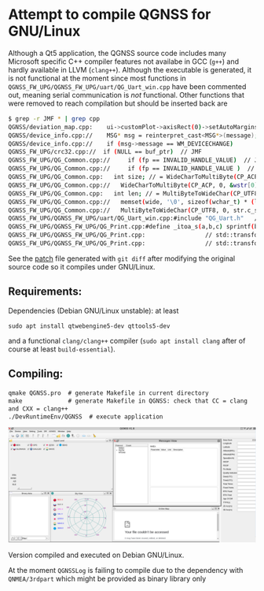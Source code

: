 # Attempt to compile QGNSS for GNU/Linux

Although a Qt5 application, the QGNSS source code includes many Microsoft 
specific C++ compiler features not availabe in GCC (``g++``) and hardly 
available in LLVM (``clang++``). Although the executable is generated, it is
not functional at the moment since most functions in
``QGNSS_FW_UPG/QGNSS_FW_UPG/uart/QG_Uart_win.cpp`` have been commented out,
meaning serial communication is *not* functional. Other functions that were
removed to reach compilation but should be inserted back are
```bash
$ grep -r JMF * | grep cpp
QGNSS/deviation_map.cpp:    ui->customPlot->axisRect(0)->setAutoMargins(QCP::msNone); // 去除边框 JMF
QGNSS/device_info.cpp://    MSG* msg = reinterpret_cast<MSG*>(message);  // JMF
QGNSS/device_info.cpp://    if (msg->message == WM_DEVICECHANGE)         // JMF
QGNSS_FW_UPG/crc32.cpp://  if (NULL == buf_ptr)  // JMF
QGNSS_FW_UPG/QG_Common.cpp://     if (fp == INVALID_HANDLE_VALUE)  // JMF
QGNSS_FW_UPG/QG_Common.cpp://     if (fp == INVALID_HANDLE_VALUE )  // JMF
QGNSS_FW_UPG/QG_Common.cpp:   int size; // = WideCharToMultiByte(CP_ACP, 0, &wstr[0], (int)wstr.size(), NULL, 0, NULL, NULL); // JMF
QGNSS_FW_UPG/QG_Common.cpp://   WideCharToMultiByte(CP_ACP, 0, &wstr[0], (int)wstr.size(), &ret[0], size, NULL, NULL); // CP_UTF8  // JMF
QGNSS_FW_UPG/QG_Common.cpp:   int len; // = MultiByteToWideChar(CP_UTF8, 0, str.c_str(), -1, NULL, 0); JMF
QGNSS_FW_UPG/QG_Common.cpp://   memset(wide, '\0', sizeof(wchar_t) * (len + 1)); // JMF
QGNSS_FW_UPG/QG_Common.cpp://   MultiByteToWideChar(CP_UTF8, 0, str.c_str(), -1, wide, len);  JMF
QGNSS_FW_UPG/QGNSS_FW_UPG/uart/QG_Uart_win.cpp:#include "QG_Uart.h"   // JMF this whole file has been broken and must be adapted to unix tty
QGNSS_FW_UPG/QGNSS_FW_UPG/QG_Print.cpp:#define _itoa_s(a,b,c) sprintf(b, "%d", a) // JMF CORRECT
QGNSS_FW_UPG/QGNSS_FW_UPG/QG_Print.cpp:                 // std::transform(strtemp, strtemp + 8, strtemp, std::tolower); JMF
QGNSS_FW_UPG/QGNSS_FW_UPG/QG_Print.cpp:                 // std::transform(strtemp, strtemp + 8, strtemp, std::toupper); JMF
```

See the [patch](patch) file generated with ``git diff`` after modifying the original source code so
it compiles under GNU/Linux.

## Requirements:

Dependencies (Debian GNU/Linux unstable): at least
```
sudo apt install qtwebengine5-dev qttools5-dev
```
and a functional ``clang/clang++`` compiler (``sudo apt install clang`` after of course at least ``build-essential``).

## Compiling:

```
qmake QGNSS.pro  # generate Makefile in current directory
make             # generate Makefile in QGNSS: check that CC = clang and CXX = clang++
./DevRuntimeEnv/QGNSS  # execute application
```

<img src="2024-11-29-180920_2704x1050_scrot.png">

Version compiled and executed on Debian GNU/Linux.

At the moment ``QGNSSLog`` is failing to compile due to the dependency with ``QNMEA/3rdpart`` which might be
provided as binary library only
